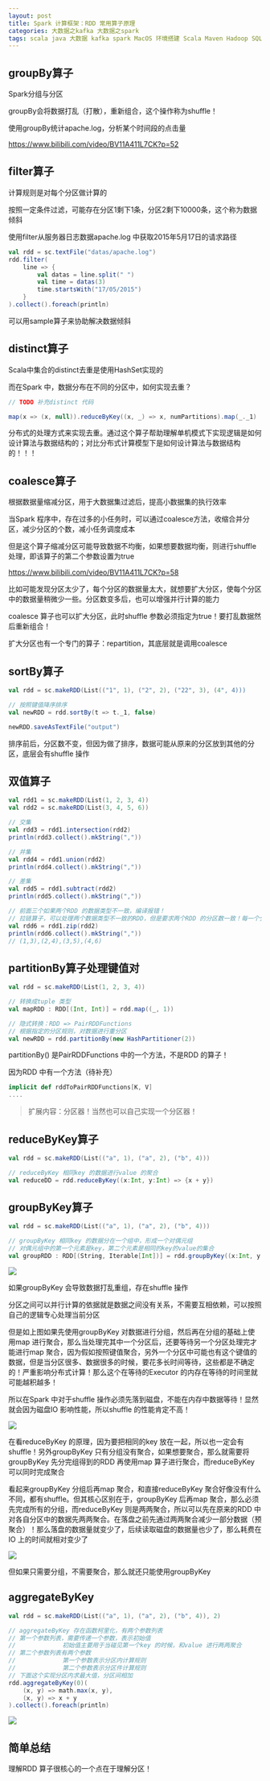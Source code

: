 ```yaml
---
layout: post
title: Spark 计算框架：RDD 常用算子原理
categories: 大数据之kafka 大数据之spark
tags: scala java 大数据 kafka spark MacOS 环境搭建 Scala Maven Hadoop SQL 算子 数据分析 groupBy filter distinct coalesce shuffle 数据倾斜 分区 分组 聚合 
---
```



## groupBy算子

Spark分组与分区

groupBy会将数据打乱（打散），重新组合，这个操作称为shuffle！

使用groupBy统计apache.log，分析某个时间段的点击量

https://www.bilibili.com/video/BV11A411L7CK?p=52


## filter算子

计算规则是对每个分区做计算的

按照一定条件过滤，可能存在分区1剩下1条，分区2剩下10000条，这个称为数据倾斜

使用filter从服务器日志数据apache.log 中获取2015年5月17日的请求路径

```scala
val rdd = sc.textFile("datas/apache.log")
rdd.filter(
    line => {
        val datas = line.split(" ")
        val time = datas(3)
        time.startsWith("17/05/2015")
    }
).collect().foreach(println)
```

可以用sample算子来协助解决数据倾斜


## distinct算子

Scala中集合的distinct去重是使用HashSet实现的

而在Spark 中，数据分布在不同的分区中，如何实现去重？

```scala
// TODO 补充distinct 代码

map(x => (x, null)).reduceByKey((x, _) => x, numPartitions).map(_._1)
```

分布式的处理方式来实现去重。通过这个算子帮助理解单机模式下实现逻辑是如何设计算法与数据结构的；对比分布式计算模型下是如何设计算法与数据结构的！！！


## coalesce算子

根据数据量缩减分区，用于大数据集过滤后，提高小数据集的执行效率

当Spark 程序中，存在过多的小任务时，可以通过coalesce方法，收缩合并分区，减少分区的个数，减小任务调度成本

但是这个算子缩减分区可能导致数据不均衡，如果想要数据均衡，则进行shuffle 处理，即该算子的第二个参数设置为true

https://www.bilibili.com/video/BV11A411L7CK?p=58

比如可能发现分区太少了，每个分区的数据量太大，就想要扩大分区，使每个分区中的数据量稍微少一些。分区数变多后，也可以增强并行计算的能力

coalesce 算子也可以扩大分区，此时shuffle 参数必须指定为true！要打乱数据然后重新组合！

扩大分区也有一个专门的算子：repartition，其底层就是调用coalesce


## sortBy算子

```scala
val rdd = sc.makeRDD(List(("1", 1), ("2", 2), ("22", 3), (4", 4)))

// 按照键值降序排序
val newRDD = rdd.sortBy(t => t._1, false)

newRDD.saveAsTextFile("output")
```

排序前后，分区数不变，但因为做了排序，数据可能从原来的分区放到其他的分区，底层会有shuffle 操作


## 双值算子

```scala
val rdd1 = sc.makeRDD(List(1, 2, 3, 4))
val rdd2 = sc.makeRDD(List(3, 4, 5, 6))

// 交集
val rdd3 = rdd1.intersection(rdd2)
println(rdd3.collect().mkString(","))

// 并集
val rdd4 = rdd1.union(rdd2)
println(rdd4.collect().mkString(","))

// 差集
val rdd5 = rdd1.subtract(rdd2)
println(rdd5.collect().mkString(","))

// 前面三个如果两个RDD 的数据类型不一致，编译报错！
// 拉链算子，可以处理两个数据类型不一致的RDD，但是要求两个RDD 的分区数一致！每一个分区的数据量也要一致！
val rdd6 = rdd1.zip(rdd2)
println(rdd6.collect().mkString(","))
// (1,3),(2,4),(3,5),(4,6)
```


## partitionBy算子处理键值对

```scala
val rdd = sc.makeRDD(List(1, 2, 3, 4))

// 转换成tuple 类型
val mapRDD : RDD[(Int, Int)] = rdd.map((_, 1))

// 隐式转换：RDD => PairRDDFunctions
// 根据指定的分区规则，对数据进行重分区
val newRDD = rdd.partitionBy(new HashPartitioner(2))
```

partitionBy() 是PairRDDFunctions 中的一个方法，不是RDD 的算子！

因为RDD 中有一个方法（待补充）

```scala
implicit def rddToPairRDDFunctions[K, V]
....
```

>扩展内容：分区器！当然也可以自己实现一个分区器！


## reduceByKey算子

```scala
val rdd = sc.makeRDD(List(("a", 1), ("a", 2), ("b", 4)))

// reduceByKey 相同key 的数据进行value 的聚合
val reduceDD = rdd.reduceByKey((x:Int, y:Int) => {x + y})
```


## groupByKey算子

```scala
val rdd = sc.makeRDD(List(("a", 1), ("a", 2), ("b", 4)))

// groupByKey 相同key 的数据分在一个组中，形成一个对偶元组
// 对偶元组中的第一个元素是key，第二个元素是相同的key的value的集合
val groupRDD : RDD[(String, Iterable[Int])] = rdd.groupByKey((x:Int, y:Int) => {x + y})
```

![](../media/image/2020-11-25-3/01.png)

如果groupByKey 会导致数据打乱重组，存在shuffle 操作

分区之间可以并行计算的依据就是数据之间没有关系，不需要互相依赖，可以按照自己的逻辑专心处理当前分区

但是如上图如果先使用groupByKey 对数据进行分组，然后再在分组的基础上使用map 进行聚合，那么当处理完其中一个分区后，还要等待另一个分区处理完才能进行map 聚合，因为假如按照键值聚合，另外一个分区中可能也有这个键值的数据，但是当分区很多、数据很多的时候，要花多长时间等待，这些都是不确定的！严重影响分布式计算！那么这个在等待的Executor 的内存在等待的时间里就可能越积越多！

所以在Spark 中对于shuffle 操作必须先落到磁盘，不能在内存中数据等待！显然就会因为磁盘IO 影响性能，所以shuffle 的性能肯定不高！

![](../media/image/2020-11-25-3/02.png)

在看reduceByKey 的原理，因为要把相同的key 放在一起，所以也一定会有shuffle！另外groupByKey 只有分组没有聚合，如果想要聚合，那么就需要将groupByKey 先分完组得到的RDD 再使用map 算子进行聚合，而reduceByKey 可以同时完成聚合

看起来groupByKey 分组后再map 聚合，和直接reduceByKey 聚合好像没有什么不同，都有shuffle。但其核心区别在于，groupByKey 后再map 聚合，那么必须先完成所有的分组，而reduceByKey 则是两两聚合，所以可以先在原来的RDD 中对各自分区中的数据先两两聚合。在落盘之前先通过两两聚合减少一部分数据（预聚合）！那么落盘的数据量就变少了，后续读取磁盘的数据量也少了，那么耗费在IO 上的时间就相对变少了

![](../media/image/2020-11-25-3/03.png)

但如果只需要分组，不需要聚合，那么就还只能使用groupByKey


## aggregateByKey

```scala
val rdd = sc.makeRDD(List(("a", 1), ("a", 2), ("b", 4)), 2)

// aggregateByKey 存在函数柯里化，有两个参数列表
// 第一个参数列表，需要传递一个参数，表示初始值
//             初始值主要用于当碰见第一个key 的时候，和value 进行两两聚合
// 第二个参数列表有两个参数
//             第一个参数表示分区内计算规则
//             第二个参数表示分区件计算规则
// 下面这个实现分区内求最大值，分区间相加
rdd.aggregateByKey(0)(
    (x, y) => math.max(x, y),
    (x, y) => x + y
).collect().foreach(println)
```

![](../media/image/2020-11-25-3/04.png)


## 


## 简单总结

理解RDD 算子很核心的一个点在于理解分区！

